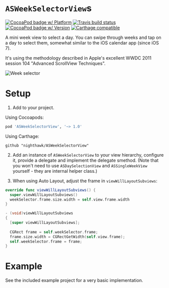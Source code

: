 # `ASWeekSelectorView`s

[![CocoaPod badge w/ Platform](http://cocoapod-badges.herokuapp.com/p/ASWeekSelectorView/badge.png)](http://cocoadocs.org/docsets/ASWeekSelectorView)
[![Travis build status](https://travis-ci.org/nighthawk/ASWeekSelectorView.svg?branch=master)](https://travis-ci.org/nighthawk/ASWeekSelectorView)
[![CocoaPod badge w/ Version](http://cocoapod-badges.herokuapp.com/v/ASWeekSelectorView/badge.png)](http://cocoadocs.org/docsets/ASWeekSelectorView)
[![Carthage compatible](https://img.shields.io/badge/Carthage-compatible-4BC51D.svg?style=flat)](https://github.com/Carthage/Carthage)

A mini week view to select a day. You can swipe through weeks and tap on a day to select them, somewhat similar to the iOS calendar app (since iOS 7).
 
It's using the methodology described in Apple's excellent WWDC 2011 session 104 "Advanced ScrollView Techniques".

![Week selector](http://cl.ly/image/0L1H2r2y140e/weekselector.mov.gif)

# Setup

1) Add to your project.

Using Cocoapods:

```ruby
pod 'ASWeekSelectorView', '~> 1.0'
```

Using Carthage:

```
github "nighthawk/ASWeekSelectorView"
```

2) Add an instance of `ASWeekSelectorView` to your view hierarchy, configure it, provide a delegate and implement the delegate smethod. (Note that you won't need to use `ASDaySelectionView` and `ASSingleWeekView` yourself - they are internal helper class.)

3) When using Auto Layout, adjust the frame in `viewWillLayoutSubviews`:

```swift
override func viewWillLayoutSubviews() {
  super.viewWillLayoutSubviews()
  weekSelector.frame.size.width = self.view.frame.width
}
```

```objective-c
- (void)viewWillLayoutSubviews
{
  [super viewWillLayoutSubviews];
  
  CGRect frame = self.weekSelector.frame;
  frame.size.width = CGRectGetWidth(self.view.frame);
  self.weekSelector.frame = frame;
}
```


# Example

See the included example project for a very basic implementation.
